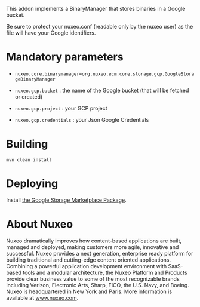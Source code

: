 This addon implements a BinaryManager that stores binaries in a Google bucket.

Be sure to protect your nuxeo.conf (readable only by the nuxeo user) as the
file will have your Google identifiers.

# Mandatory parameters

- `nuxeo.core.binarymanager=org.nuxeo.ecm.core.storage.gcp.GoogleStorageBinaryManager`

- `nuxeo.gcp.bucket` : the name of the Google bucket (that will be fetched or created)

- `nuxeo.gcp.project` : your GCP project

- `nuxeo.gcp.credentials` : your Json Google Credentials

# Building

    mvn clean install

# Deploying

Install [the Google Storage Marketplace Package](https://connect.nuxeo.com/nuxeo/site/marketplace/package/google-storage).

# About Nuxeo

Nuxeo dramatically improves how content-based applications are built, managed and deployed, making customers more agile, innovative and successful. Nuxeo provides a next generation, enterprise ready platform for building traditional and cutting-edge content oriented applications. Combining a powerful application development environment with SaaS-based tools and a modular architecture, the Nuxeo Platform and Products provide clear business value to some of the most recognizable brands including Verizon, Electronic Arts, Sharp, FICO, the U.S. Navy, and Boeing. Nuxeo is headquartered in New York and Paris. More information is available at www.nuxeo.com.
